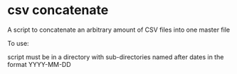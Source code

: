 # csv concatenate

A script to concatenate an arbitrary amount of CSV files into one master file

To use:
<br>
  <p>script must be in a directory with sub-directories named after dates in the format YYYY-MM-DD</p>
  
